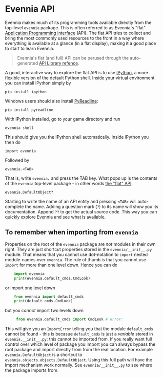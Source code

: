 # Evennia API


Evennia makes much of its programming tools available directly from the top-level `evennia` package. This is often referred to as Evennia's "flat" [Application Programming Interface](https://en.wikipedia.org/wiki/Application_programming_interface) (API). The flat API tries to collect and bring the most commonly used resources to the front in a way where everything is available at a glance (in a flat display), making it a good place to start to learn Evennia.

> Evennia's flat (and full) API can be perused through the auto-generated [API Library refence](https://github.com/evennia/evennia/wiki/evennia).

A good, interactive way to explore the flat API is to use [IPython](http://ipython.org/), a more flexible version of the default Python shell. Inside your virtual environment you can install IPython simply by

    pip install ipython

Windows users should also install [PyReadline](http://ipython.org/pyreadline.html):

    pip install pyreadline

With IPython installed, go to your game directory and run

    evennia shell

This should give you the IPython shell automatically. Inside IPython
you then do

    import evennia

Followed by

    evennia.<TAB>

That is, write `evennia.` and press the TAB key. What pops up is the contents of the `evennia` top-level package - in other words [the "flat" API](https://github.com/evennia/evennia/wiki/evennia#the-flat-api).

    evennia.DefaultObject?

Starting to write the name of an API entity and pressing `<TAB>` will auto-complete the name. Adding a question mark (`?`) to its name will show you its documentation. Append `??` to get the actual source code. This way you can quickly explore Evennia and see what is available.


## To remember when importing from `evennia`

Properties on the root of the `evennia` package are *not* modules in their own right. They are just  shortcut properties stored in the `evennia/__init__.py` module. That means that you cannot use dot-notation to `import` nested module-names over `evennia`. The rule of thumb is that you cannot use `import` for more than one level down. Hence you can do

```python
    import evennia
    print(evennia.default_cmds.CmdLook)
```

or import one level down

```python
    from evennia import default_cmds
    print(default_cmds.CmdLook)
```

but you *cannot* import two levels down

```python
     from evennia.default_cmds import CmdLook # error!
```

This will give you an `ImportError` telling you that the module `default_cmds` cannot be found - this is becasue `default_cmds` is just a *variable* stored in `evennia.__init__.py`; this cannot be imported from. If you really want full control over which level of package you import you can always bypass the root package and import directly from from the real location. For example `evennia.DefaultObject` is a shortcut to `evennia.objects.objects.DefaultObject`. Using this full path will have the import mechanism work normally. See `evennia/__init__.py` to see where the package imports from.
